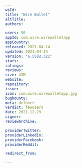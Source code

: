 ```yaml
---
wsId: 
title: "Wire Wallet"
altTitle: 
authors:

users: 50
appId: com.wire.wirewalletapp
appCountry: 
released: 2021-04-14
updated: 2021-04-14
version: "6.5502.321"
stars: 
ratings: 
reviews: 
size: 43M
website: 
repository: 
issue: 
icon: com.wire.wirewalletapp.jpg
bugbounty: 
meta: defunct
verdict: fewusers
date: 2021-12-29
signer: 
reviewArchive:

providerTwitter: 
providerLinkedIn: 
providerFacebook: 
providerReddit: 

redirect_from:

---
```


